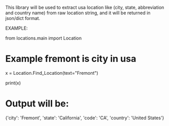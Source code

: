 This library will be used to extract usa location like (city, state, abbreviation and country name) from raw location string, and it will be returned in json/dict format.

EXAMPLE:

from locations.main import Location

# Example fremont is  city in usa

x = Location.Find_Location(text="Fremont")

print(x)

# Output will be:

{'city': 'Fremont', 'state': 'California', 'code': 'CA', 'country': 'United States'}
